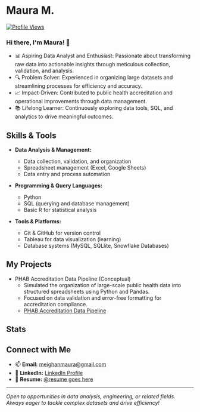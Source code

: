 # Maura M.

[![Profile Views](https://komarev.com/ghpvc/?username=dark-mythic2500&color=brightgreen&label=Profile%20Views)](https://github.com/dark-mythic2500)

### Hi there, I'm Maura! 👋

- 📊 Aspiring Data Analyst and Enthusiast: Passionate about transforming raw data into actionable insights through meticulous collection, validation, and analysis.
- 🔍 Problem Solver: Experienced in organizing large datasets and streamlining processes for efficiency and accuracy.
- 📈 Impact-Driven: Contributed to public health accreditation and operational improvements through data management.
- 📚 Lifelong Learner: Continuously exploring data tools, SQL, and analytics to drive meaningful outcomes.

## Skills & Tools

- **Data Analysis & Management:** 
  - Data collection, validation, and organization
  - Spreadsheet management (Excel, Google Sheets)
  - Data entry and process automation

- **Programming & Query Languages:**
  - Python
  - SQL (querying and database management)
  - Basic R for statistical analysis

- **Tools & Platforms:**
  - Git & GitHub for version control
  - Tableau for data visualization (learning)
  - Database systems (MySQL, SQLlite, Snowflake Databases)

## My Projects
- PHAB Accreditation Data Pipeline (Conceptual)
  - Simulated the organization of large-scale public health data into structured spreadsheets using Python and Pandas.
  - Focused on data validation and error-free formatting for accreditation compliance.
  - [PHAB Accreditation Data Pipeline](https://github.com/DarkMythic1995/phab-accreditation)


## Stats


## Connect with Me

- 📫 **Email:** meighanmaura@gmail.com
- 🔗 **LinkedIn:** [LinkedIn Profile](www.linkedin.com/in/maura-meighan-a8876628a)
- 🔗 **Resume:** [@resume goes here](resumehere)



---
_Open to opportunities in data analysis, engineering, or related fields. Always eager to tackle complex datasets and drive efficiency!_
